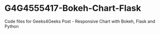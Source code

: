 # G4G4555417-Bokeh-Chart-Flask
Code files for Geeks4Geeks Post - Responsive Chart with Bokeh, Flask and Python
